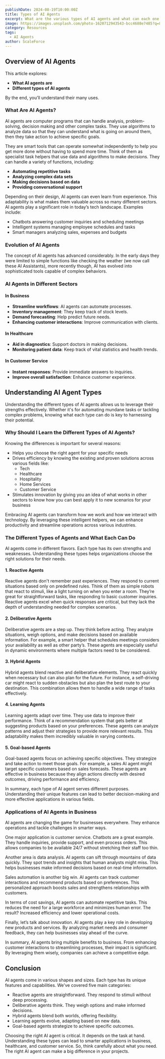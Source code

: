 ```yaml
---
publishDate: 2024-08-19T10:00:00Z
title: Types of AI Agents
excerpt: What are the various types of AI agents and what can each one do?
image: https://images.unsplash.com/photo-1620712943543-bcc4688e7485?q=80&w=2765&auto=format&fit=crop&ixlib=rb-4.0.3&ixid=M3wxMjA3fDB8MHxwaG90by1wYWdlfHx8fGVufDB8fHx8fA%3D%3D
category: Resources
tags:
  - AI Agents
author: ScaleForce
---
```


## Overview of AI Agents

This article explores:

* **What AI agents are**  
* **Different types of AI agents**

By the end, you’ll understand their many uses.

### What Are AI Agents?

AI agents are computer programs that can handle analysis, problem-solving, decision making and other complex tasks. They use algorithms to analyze data so that they can understand what is going on around them, then they take action to achieve specific goals. 

They are smart tools that can operate somewhat independently to help you get more done without having to spend more time.  Think of them as specialist task helpers that use data and algorithms to make decisions. They can handle a variety of functions, including:

* **Automating repetitive tasks**  
* **Analyzing complex data sets**  
* **Making decisions based on data**  
* **Providing conversational support**

Depending on their design, AI agents can even learn from experience. This adaptability is what makes them valuable across so many different sectors. AI agents play a significant role in today’s tech landscape. Examples include:

* Chatbots answering customer inquiries and scheduling meetings  
* Intelligent systems managing employee schedules and tasks  
* Smart managers analyzing sales, expenses and budgets

### Evolution of AI Agents

The concept of AI agents has advanced considerably. In the early days they were limited to simple functions like checking the weather (we now call these AI Assistants), more recently though,  AI has evolved into sophisticated tools capable of complex behaviors.

### AI Agents in Different Sectors

#### **In Business**

* **Streamline workflows**: AI agents can automate processes.  
* **Inventory management**: They keep track of stock levels.  
* **Demand forecasting**: Help predict future needs.  
* **Enhancing customer interactions**: Improve communication with clients.

#### **In Healthcare**

* **Aid in diagnostics**: Support doctors in making decisions.  
* **Monitoring patient data**: Keep track of vital statistics and health trends.

#### **In Customer Service**

* **Instant responses**: Provide immediate answers to inquiries.  
* **Improve overall satisfaction**: Enhance customer experience.

## Understanding AI Agent Types

Understanding the different types of AI agents allows us to leverage their strengths effectively. Whether it's for automating mundane tasks or tackling complex problems, knowing what each type can do is key to harnessing their potential.

### Why Should I Learn the Different Types of AI Agents?

Knowing the differences is important for several reasons:

* Helps you choose the right agent for your specific needs  
* Drives efficiency by knowing the existing and proven solutions across various fields like:  
  * Tech  
  * Healthcare  
  * Hospitality  
  * Home Services  
  * Customer Service  
* Stimulates innovation by giving you an idea of what works in other sectors to know how you can best apply it to new scenarios for your business

Embracing AI agents can transform how we work and how we interact with technology. By leveraging these intelligent helpers, we can enhance productivity and streamline operations across various industries.

### The Different Types of Agents and What Each Can Do

AI agents come in different flavors. Each type has its own strengths and weaknesses. Understanding these types helps organizations choose the right solutions for their needs.

#### **1\. Reactive Agents**

Reactive agents don't remember past experiences. They respond to current situations based only on predefined rules. Think of them as simple robots that react to stimuli, like a light turning on when you enter a room. They’re great for straightforward tasks, like responding to basic customer inquiries. Reactive agents excel when quick responses are critical, but they lack the depth of understanding needed for complex scenarios.

#### **2\. Deliberative Agents**

Deliberative agents are a step up. They think before acting. They analyze situations, weigh options, and make decisions based on available information. For example, a smart helper that schedules meetings considers your availability as well as other party’s. These agents are especially useful in dynamic environments where multiple factors need to be considered.

#### **3\. Hybrid Agents**

Hybrid agents blend reactive and deliberative elements. They react quickly when necessary but can also plan for the future. For instance, a self-driving car might react to sudden obstacles but also plan the best route to your destination. This combination allows them to handle a wide range of tasks effectively.

#### **4\. Learning Agents**

Learning agents adapt over time. They use data to improve their performance. Think of a recommendation system that gets better at suggesting products based on your preferences. These agents can analyze patterns and adjust their strategies to provide more relevant results. This adaptability makes them incredibly valuable in varying contexts.

#### **5\. Goal-based Agents**

Goal-based agents focus on achieving specific objectives. They strategize and take action to meet those goals. For example, a sales AI agent might target specific customers based on sales forecasts. These agents are effective in business because they align actions directly with desired outcomes, driving performance and efficiency.

In summary, each type of AI agent serves different purposes. Understanding their unique features can lead to better decision-making and more effective applications in various fields.

### Applications of AI Agents in Business

AI agents are changing the game for businesses everywhere. They enhance operations and tackle challenges in smarter ways.

One major application is customer service. Chatbots are a great example. They handle inquiries, provide support, and even process orders. This allows companies to be available 24/7 without stretching their staff too thin.

Another area is data analysis. AI agents can sift through mountains of data quickly. They spot trends and insights that human analysts might miss. This helps businesses make informed decisions based on real-time information.

Sales automation is another big win. AI agents can track customer interactions and recommend products based on preferences. This personalized approach boosts sales and strengthens relationships with customers.

In terms of cost savings, AI agents can automate repetitive tasks. This reduces the need for a large workforce and minimizes human error. The result? Increased efficiency and lower operational costs.

Finally, let’s talk about innovation. AI agents play a key role in developing new products and services. By analyzing market needs and consumer feedback, they can help businesses stay ahead of the curve.

In summary, AI agents bring multiple benefits to business. From enhancing customer interactions to streamlining processes, their impact is significant. By leveraging them wisely, companies can achieve a competitive edge.

## Conclusion

AI agents come in various shapes and sizes. Each type has its unique features and capabilities. We've covered five main categories:

* Reactive agents are straightforward. They respond to stimuli without deep processing.   
* Deliberative agents think. They weigh options and make informed decisions.   
* Hybrid agents blend both worlds, offering flexibility.   
* Learning agents evolve, adapting based on new data.   
* Goal-based agents strategize to achieve specific outcomes.

Choosing the right AI agent is critical. It depends on the task at hand. Understanding these types can lead to smarter applications in business, healthcare, and customer service. So, think carefully about what you need. The right AI agent can make a big difference in your projects.

